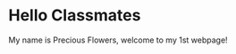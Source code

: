 <!DOCTYPE html>
<html>
<body>
<h1>Hello Classmates</h1>
<p> My name is Precious Flowers, welcome to my 1st webpage!</p>
</body>
</html>

